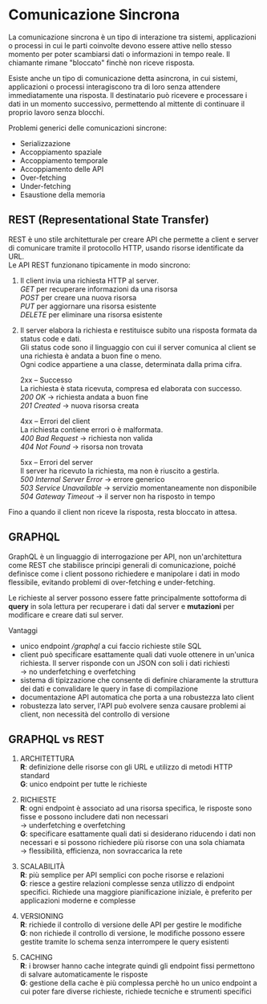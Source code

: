 # Comunicazione Sincrona

La comunicazione sincrona è un tipo di interazione tra sistemi, applicazioni o processi in cui le parti coinvolte devono essere attive nello stesso momento per poter scambiarsi dati o informazioni in tempo reale. Il chiamante rimane "bloccato" finchè non riceve risposta.

Esiste anche un tipo di comunicazione detta asincrona, in cui sistemi, applicazioni o processi interagiscono tra di loro senza attendere immediatamente una risposta. Il destinatario può ricevere e processare i dati in un momento successivo, permettendo al mittente di continuare il proprio lavoro senza blocchi.

Problemi generici delle comunicazioni sincrone:

- Serializzazione
- Accoppiamento spaziale
- Accoppiamento temporale
- Accoppiamento delle API
- Over-fetching
- Under-fetching
- Esaustione della memoria

## REST (Representational State Transfer)

REST è uno stile architetturale per creare API che permette a client e server di comunicare tramite il protocollo HTTP, usando risorse identificate da URL.  
Le API REST funzionano tipicamente in modo sincrono:

1. Il client invia una richiesta HTTP al server.  
   *GET* per recuperare informazioni da una risorsa  
   *POST* per creare una nuova risorsa  
   *PUT* per aggiornare una risorsa esistente  
   *DELETE* per eliminare una risorsa esistente  
   
2. Il server elabora la richiesta e restituisce subito una risposta formata da status code e dati.  
   Gli status code sono il linguaggio con cui il server comunica al client se una richiesta è andata a buon fine o meno.  
   Ogni codice appartiene a una classe, determinata dalla prima cifra.

   2xx – Successo  
   La richiesta è stata ricevuta, compresa ed elaborata con successo.  
   *200 OK* → richiesta andata a buon fine  
   *201 Created* → nuova risorsa creata  

   4xx – Errori del client  
   La richiesta contiene errori o è malformata.  
   *400 Bad Request* → richiesta non valida  
   *404 Not Found* → risorsa non trovata  

   5xx – Errori del server  
   Il server ha ricevuto la richiesta, ma non è riuscito a gestirla.  
   *500 Internal Server Error* → errore generico  
   *503 Service Unavailable* → servizio momentaneamente non disponibile  
   *504 Gateway Timeout* → il server non ha risposto in tempo  
   
Fino a quando il client non riceve la risposta, resta bloccato in attesa.

## GRAPHQL

GraphQL è un linguaggio di interrogazione per API, non un'architettura come REST che stabilisce principi generali di comunicazione, poiché definisce come i client possono richiedere e manipolare i dati in modo flessibile, evitando problemi di over-fetching e under-fetching. 

Le richieste al server possono essere fatte principalmente sottoforma di **query** in sola lettura per recuperare i dati dal server e **mutazioni** per modificare e creare dati sul server.

Vantaggi
- unico endpoint */graphql* a cui faccio richieste stile SQL
- client può specificare esattamente quali dati vuole ottenere in un'unica richiesta. Il server risponde con un JSON con soli i dati richiesti  
      → no underfetching e overfetching
- sistema di tipizzazione che consente di definire chiaramente la struttura dei dati e convalidare le query in fase di compilazione
- documentazione API automatica che porta a una robustezza lato client
- robustezza lato server, l'API può evolvere senza causare problemi ai client, non necessità del controllo di versione

## GRAPHQL vs REST

1. ARCHITETTURA  
   **R**: definizione delle risorse con gli URL e utilizzo di metodi HTTP standard  
   **G**: unico endpoint per tutte le richieste

2. RICHIESTE  
   **R**: ogni endpoint è associato ad una risorsa specifica, le risposte sono fisse e possono includere dati non necessari  
   -> underfetching e overfetching  
   **G**: specificare esattamente quali dati si desiderano riducendo i dati non necessari e si possono richiedere più risorse con una sola chiamata  
          -> flessibilità, efficienza, non sovraccarica la rete

4. SCALABILITÀ  
   **R**: più semplice per API semplici con poche risorse e relazioni  
   **G**: riesce a gestire relazioni complesse senza utilizzo di endpoint specifici. Richiede una maggiore pianificazione iniziale, è preferito per applicazioni             moderne e complesse

5. VERSIONING  
   **R**: richiede il controllo di versione delle API per gestire le modifiche  
   **G**: non richiede il controllo di versione, le modifiche possono essere gestite tramite lo schema senza interrompere le query esistenti

6. CACHING  
   **R**: i browser hanno cache integrate quindi gli endpoint fissi permettono di salvare automaticamente le risposte  
   **G**: gestione della cache è più complessa perchè ho un unico endpoint a cui poter fare diverse richieste, richiede tecniche e strumenti specifici





